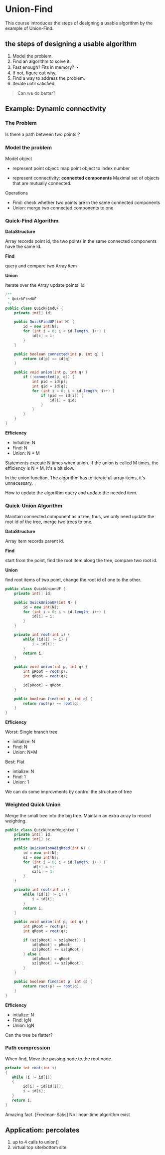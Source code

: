 # Union-Find

This course introduces the steps of designing a usable algorithm by the example of Union-Find.



## the steps of designing a usable algorithm

1. Model the problem. 
2. Find an algorithm to solve it. 
3. Fast enough? Fits in memory? ・
4. If not, figure out why. 
5. Find a way to address the problem. 
6. Iterate until satisfied

> Can we do better?





## Example: Dynamic connectivity

### The Problem

Is there a path between two points？

### Model the problem

Model object

- represent point object: map point object to index number

- represent connectivity: **connected components** Maximal set of objects that are mutually  connected.

Operations

- Find: check whether two points are in the same connected components
- Union: merge two connected components to one

### Quick-Find Algorithm

**DataStructure** 

Array records point id, the two points in the same connected components have the same id.

**Find**

query and compare two Array item

**Union**

Iterate over the Array update points' id

``` java
/**
 * QuickFindUF
 */
public class QuickFindUF {
    private int[] id;

    public QuickFindUF(int N) {
        id = new int[N];
        for (int i = 0; i < id.length; i++) {
            id[i] = i;
        }
    }

    public boolean connected(int p, int q) {
        return id[p] == id[q];
    }

    public void union(int p, int q) {
        if (!connected(p, q)) {
            int pid = id[p];
            int qid = id[q];
            for (int i = 0; i < id.length; i++) {
                if (pid == id[i]) {
                    id[i] = qid;
                }
            }
        }
    }
}
```

**Efficiency**

- Initialize: N
- Find: N
- Union: N * M 

Statements execute N times when union. If the union is called M times, the efficiency is N * M, It's a bit slow. 

In the union function, The algorithm has to iterate all array items, it's unnecessary. 

How to update the algorithm query and update the needed item.



### Quick-Union Algorithm

Maintain connected component as a tree, thus, we only need update the root id of the tree,  merge two trees to one.

**DataStructure**

Array item records parent id.

**Find**

start from the point, find the root item along the tree, compare two root id.

**Union**

find root items of two point, change the root id of one to the other.

```java
public class QuickUnionUF {
    private int[] id;

    public QuickUnionUF(int N) {
        id = new int[N];
        for (int i = 0; i < id.length; i++) {
            id[i] = i;
        }
    }

    private int root(int i) {
        while (id[i] != i) {
            i = id[i];
        }
        return i;
    }

    public void union(int p, int q) {
        int pRoot = root(p);
        int qRoot = root(q);

        id[pRoot] = qRoot;
    }

    public boolean find(int p, int q) {
        return root(p) == root(q);
    }
}
```

**Efficiency**

Worst: Single branch tree

- initialize: N
- Find: N
- Union: N*M

Best: Flat

- intialize: N
- Find: 1
- Union: 1

We can do some improvments by control the structure of tree

### Weighted Quick Union

Merge the small tree into the big tree. Maintain an extra array to record weighting.

```java
public class QuickUnionWeighted {
    private int[] id;
    private int[] sz;

    public QuickUnionWeighted(int N) {
        id = new int[N];
        sz = new int[N];
        for (int i = 0; i < id.length; i++) {
            id[i] = i;
            sz[i] = 1;
        }
    }

    private int root(int i) {
        while (id[i] != i) {
            i = id[i];
        }
        return i;
    }

    public void union(int p, int q) {
        int pRoot = root(p);
        int qRoot = root(q);

        if (sz[pRoot] > sz[qRoot]) {
            id[qRoot] = pRoot;
            sz[pRoot] += sz[qRoot];
        } else {
            id[pRoot] = qRoot;
            sz[qRoot] += sz[pRoot];
        }
    }

    public boolean find(int p, int q) {
        return root(p) == root(q);
    }
}

```

**Efficiency**

- intialize: N
- Find: lgN
- Union: lgN

Can the tree be flatter?



### Path compression

When find, Move the passing node to the root node.

```java
private int root(int i)
{
   while (i != id[i])
   {
	   	id[i] = id[id[i]];
  	 	i = id[i];
   }
   return i;
}
```

Amazing fact. [Fredman-Saks] No linear-time algorithm exist





## Application: percolates

1. up to 4 calls to union()
2. virtual top site/bottom site